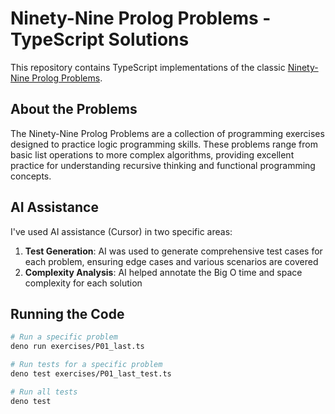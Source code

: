 # Ninety-Nine Prolog Problems - TypeScript Solutions

This repository contains TypeScript implementations of the classic [Ninety-Nine Prolog Problems](https://www.ic.unicamp.br/~meidanis/courses/mc336/2009s2/prolog/problemas/).

## About the Problems

The Ninety-Nine Prolog Problems are a collection of programming exercises designed to practice logic programming skills. These problems range from basic list operations to more complex algorithms, providing excellent practice for understanding recursive thinking and functional programming concepts.

## AI Assistance

I've used AI assistance (Cursor) in two specific areas:

1. **Test Generation**: AI was used to generate comprehensive test cases for each problem, ensuring edge cases and various scenarios are covered
2. **Complexity Analysis**: AI helped annotate the Big O time and space complexity for each solution

## Running the Code

```bash
# Run a specific problem
deno run exercises/P01_last.ts

# Run tests for a specific problem
deno test exercises/P01_last_test.ts

# Run all tests
deno test
```
